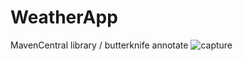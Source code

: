 # WeatherApp
 MavenCentral library / butterknife annotate
![capture](https://cloud.githubusercontent.com/assets/17726888/16562138/671acd56-420d-11e6-8b2e-3cefd6b43c90.PNG)
